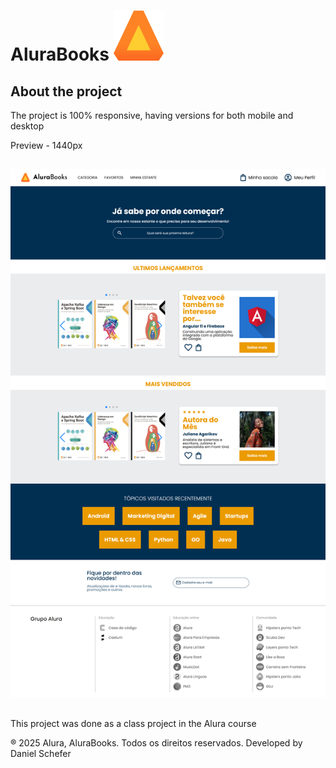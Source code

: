 # AluraBooks <img heigt="20" src="./assets/Logo.svg" />

## About the project

The project is 100% responsive, having versions for both mobile and desktop

Preview - 1440px

## 

<img src="./assets/Preview-1440px.png">

## 

This project was done as a class project in the Alura course

® 2025 Alura, AluraBooks. Todos os direitos reservados. Developed by Daniel Schefer
